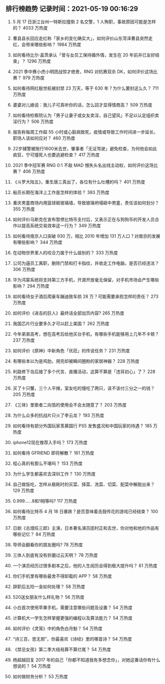 
## 排行榜趋势 记录时间：2021-05-19 00:16:29
  
  1. 5 月 17 日浙江台州一特斯拉撞倒 2 名交警，1 人殉职，事故原因可能是怎样的？ 4033 万热度
    
  2. 曹县县长回应走红称「家乡的变化确实大」，如何评价山东菏泽曹县突然走红，会带来哪些影响？ 1984 万热度
    
  3. 如何看待比尔·盖茨承认「曾与女员工保持婚外情，发生在 20 年前并已友好结束」？ 1296 万热度
    
  4. 2021 季中赛小虎小明团战惊才绝景，RNG 对抗赛双杀 DK，如何评价这场比赛？ 979 万热度
    
  5. 如何看待网红殷世航被封禁 23 万天，等于 630 年？为什么要封这么久？ 711 万热度
    
  6. 婆婆对儿媳说：我儿子可真听你的话，怎么回才显得情商高？ 509 万热度
    
  7. 如何看待检察院认为「男子让妻子或女友卖淫，自己望风」不足以认定组织卖淫行为？ 506 万热度
    
  8. 报告称每周工作超 55 小时或心脏病致死，疫情或导致工作时间进一步延长，职场人该如何应对？ 460 万热度
    
  9. 22岁辅警被拖行1600米去世，肇事者「无证驾驶」避免检查，为何他会如此疯狂，宁可撞死人也要逃避检查？ 417 万热度
    
  10. 2021 季中冠军赛 RNG 0:1 不敌 MAD 憾失头名出线主动权，如何评价这场比赛？ 406 万热度
    
  11. 《斗罗大陆五》，重生唐三真出了，各位有什么吐槽的吗？ 401 万热度
    
  12. 船员长期在海洋上工作是怎样的体验？ 383 万热度
    
  13. 重庆男童商场内用篮球砸玻璃墙，导致玻璃坍塌砸中男童，责任该如何划分？ 355 万热度
    
  14. 如何评价马斯克在宣布暂停比特币支付后，又表示正在与狗狗币的开发人员合作以提高系统交易效率这一行为？ 349 万热度
    
  15. 如何看待南京人口突破 930 万，相比 2010 年增加 131 万人口？对南京的发展有哪些影响？ 344 万热度
    
  16. 在动物世界里人的咬合力属于什么级别的？ 333 万热度
    
  17. 公司为逼员工离职，删除门禁和打卡指纹，并收走工作电脑，是否已经违法？ 306 万热度
    
  18. 华为鸿蒙系统将支持第三方手机，开源开放毫无保留，对手机市场会产生哪些影响？ 294 万热度
    
  19. 如何看待女子酒后爬豪车蹦迪致车损 28 万？可能需要承担怎样的责任？ 273 万热度
    
  20. 如何评价《进击的巨人》最终话全部加页内容? 265 万热度
    
  21. 我国芯片行业要多久才可以赶上美国？ 262 万热度
    
  22. 今年弟弟高考，想在高考后给他买台手机，有哪些手机能够用上几年不卡顿？ 237 万热度
    
  23. 如何评价《原神》中新角色「优菈」的传说任务？ 231 万热度
    
  24. 有哪些本以为是鸡肋，用完却被瞬间圈粉的家居神器？ 228 万热度
    
  25. 利路修下岛后接了多个代言、直播活动，这算不算是「违背初心」了？ 228 万热度
    
  26. 买了十只蟹，三个人平摊，室友吃的慢吃了两只，该不该付三分之一的钱？ 205 万热度
    
  27. 《三体》里歌者二向箔的使用会不会太随意了？ 203 万热度
    
  28. 为什么众多的抗战片只火了李云龙？ 193 万热度
    
  29. 如何看待有部分外国玩家羡慕国行 PS5 发售盛况和中国玩家的待遇？ 185 万热度
    
  30. iphone12现在推荐入手吗？ 173 万热度
    
  31. 如何看待 GFRIEND 即将解散？ 161 万热度
    
  32. 程心真的有那么不堪吗？ 153 万热度
    
  33. 为什么学生都喜欢去深圳工作？ 130 万热度
    
  34. 自己做饭吃，怎样从极耗时的买菜、择菜、洗菜、切菜、配菜中解脱出来？ 129 万热度
    
  35. 0.999......8和1相等吗? 117 万热度
    
  36. 如何看待比特币 4 月 18 日暴跌？是否意味着击鼓传花的游戏已经结束？ 100 万热度
    
  37. 日剧《古畑任三郎》主演，日本著名演员田村正和去世，你对他和他的作品有哪些记忆？ 84 万热度
    
  38. 导师会翻看你的朋友圈吗? 78 万热度
    
  39. 三体人到底有没有折磨过云天明？ 78 万热度
    
  40. 一个演员经历过很多剧本之后，他的人生阅历会得到极大提升吗？ 61 万热度
    
  41. 你们手机里有哪些最舍不得卸载的 APP？ 58 万热度
    
  42. 辞职后五险一金如何处理？ 58 万热度
    
  43. 520送女朋友什么样礼物？ 56 万热度
    
  44. 小白首次使用苹果手机，需要注意哪些问题及设置？ 54 万热度
    
  45. 计算机大一学生怎样掌握更强的编程以及算法能力？ 54 万热度
    
  46. 如何评价《灵笼》中的角色白月魁？ 54 万热度
    
  47. “诗三百，思无邪”，你最喜欢《诗经》里的哪首诗？ 54 万热度
    
  48. 《禁忌女孩》第二季大结局算不算烂尾？ 54 万热度
    
  49. 杨超越回复 2017 年的自己「你都不知道我有多想念你」，对她这番话你有什么想说的？ 54 万热度
    
  50. 如何做财务分析？ 53 万热度
    